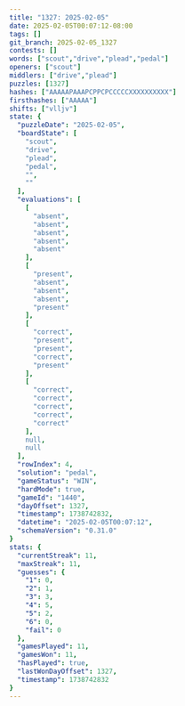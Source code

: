 ```yaml
---
title: "1327: 2025-02-05"
date: 2025-02-05T00:07:12-08:00
tags: []
git_branch: 2025-02-05_1327
contests: []
words: ["scout","drive","plead","pedal"]
openers: ["scout"]
middlers: ["drive","plead"]
puzzles: [1327]
hashes: ["AAAAAPAAAPCPPCPCCCCCXXXXXXXXXX"]
firsthashes: ["AAAAA"]
shifts: ["vlljv"]
state: {
  "puzzleDate": "2025-02-05",
  "boardState": [
    "scout",
    "drive",
    "plead",
    "pedal",
    "",
    ""
  ],
  "evaluations": [
    [
      "absent",
      "absent",
      "absent",
      "absent",
      "absent"
    ],
    [
      "present",
      "absent",
      "absent",
      "absent",
      "present"
    ],
    [
      "correct",
      "present",
      "present",
      "correct",
      "present"
    ],
    [
      "correct",
      "correct",
      "correct",
      "correct",
      "correct"
    ],
    null,
    null
  ],
  "rowIndex": 4,
  "solution": "pedal",
  "gameStatus": "WIN",
  "hardMode": true,
  "gameId": "1440",
  "dayOffset": 1327,
  "timestamp": 1738742832,
  "datetime": "2025-02-05T00:07:12",
  "schemaVersion": "0.31.0"
}
stats: {
  "currentStreak": 11,
  "maxStreak": 11,
  "guesses": {
    "1": 0,
    "2": 1,
    "3": 3,
    "4": 5,
    "5": 2,
    "6": 0,
    "fail": 0
  },
  "gamesPlayed": 11,
  "gamesWon": 11,
  "hasPlayed": true,
  "lastWonDayOffset": 1327,
  "timestamp": 1738742832
}
---
```

<!-- more -->
